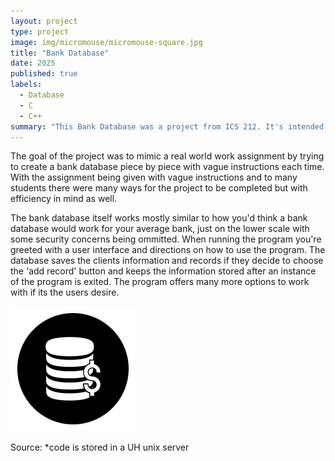 ```yaml
---
layout: project
type: project
image: img/micromouse/micromouse-square.jpg
title: "Bank Database"
date: 2025
published: true
labels:
  - Database
  - C
  - C++
summary: "This Bank Database was a project from ICS 212. It's intended to recreate the way a Bank Database works with the programming languages C and C++"
---
```


The goal of the project was to mimic a real world work assignment by trying to create a bank database piece by piece with vague instructions each time. With the assignment being given with vague instructions and to many students there were many ways for the project to be completed but with efficiency in mind as well.

The bank database itself works mostly similar to how you'd think a bank database would work for your average bank, just on the lower scale with some security concerns being ommitted. When running the program you're greeted with a user interface and directions on how to use the program. The database saves the clients information and records if they decide to choose the 'add record' button and keeps the information stored after an instance of the program is exited. The program offers many more options to work with if its the users desire.


<div class="text-center p-4">
  <img width="200px" src="../img/banksmol.png" class="img-thumbnail" >
</div>


Source: *code is stored in a UH unix server
